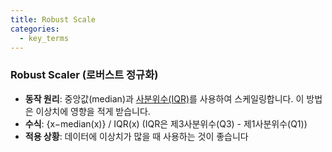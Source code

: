 ```yaml
---
title: Robust Scale
categories:
  - key_terms
---
```


### Robust Scaler (로버스트 정규화)

- **동작 원리**: 중앙값(median)과 [사분위수(IQR)](https://code7ssage.github.io/사분위수(IQR)/)를 사용하여 스케일링합니다. 이 방법은 이상치에 영향을 적게 받습니다.
- **수식**: {x−median(x)} / IQR(x)​ (IQR은 제3사분위수(Q3) - 제1사분위수(Q1))
- **적용 상황**: 데이터에 이상치가 많을 때 사용하는 것이 좋습니다
